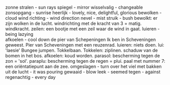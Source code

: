zonne stralen - sun rays
spiegel - mirror
wisselvalig - changeable
zonsopgang - sunrise
heerlijk - lovely, nice, delightful, glorious
bewolken -  cloud
wind richting - wind direction
nevel - mist
struik - bush
bewolkt: er zijn wolken in de lucht.
windrichting met de kracht van 3 = matig.
windkracht.
zeilen: een bootje met een zeil waar de wind in gaat.
luieren - being lazying  
afkoelen - cool down
de pier van Schepeningen 
Ik ben in Scheveningen geweest.
Pier van Scheveningen met een reuzenrad.
luieren: niets doen.
lui: 'laesie'
Bungee jumpen.
Tokkelbaan. Tokkelen: ziplinen.
schaduw van de bomen in het bos.
afkoelen: koud worden.
parasol: bescherming tegen de zon = 'sol'.
paraplu: bescherming tegen de regen = plui.
paal met nummer 7: een 
oriëntatiepunt aan de zee.
omgeslagen - turn over
het viel met bakken uit de lucht - it was pouring
gewaaid - blow
leek - seemed
tegen - against
regenachtig - every day 